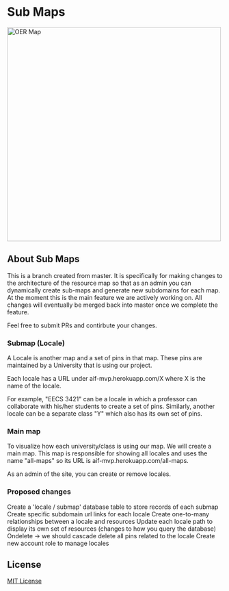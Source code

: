 ﻿# Sub Maps 
 
 <a href="https://raw.githubusercontent.com/paulowe/maps4resources/master/examples/Screen%20Shot%202021-01-11%20at%203.52.12%20AM.png" target="_blank"><img src="examples/Screen Shot 2021-01-11 at 3.52.12 AM.png" align="center" width="500" alt="OER Map"></a>

## About Sub Maps

This is a branch created from master. It is specifically for making changes to the architecture of the resource map so that as an admin you can dynamically create sub-maps and generate new subdomains for each map. At the moment this is the main feature we are actively working on. All changes will eventually be merged back into master once we complete the feature.

Feel free to submit PRs and contirbute your changes.

### Submap (Locale)
A Locale is another map and a set of pins in that map. These pins are maintained by a University that is using our project. 

Each locale has a URL under aif-mvp.herokuapp.com/X where X is the name of the locale. 

For example, "EECS 3421" can be a locale in which a professor can collaborate with his/her students to create a set of pins. Similarly, another locale can be a separate class "Y" which also has its own set of pins.

### Main map

To visualize how each university/class is using our map. We will create a main map. This map is responsible for showing all locales and uses the name "all-maps" so its URL is aif-mvp.herokuapp.com/all-maps. 

As an admin of the site, you can create or remove locales.

### Proposed changes

Create a 'locale / submap' database table to store records of each submap
Create specific subdomain url links for each locale
Create one-to-many relationships between a locale and resources
Update each locale path to display its own set of resources (changes to how you query the database)
Ondelete -> we should cascade delete all pins related to the locale
Create new account role to manage locales

## License
[MIT License](LICENSE.md)
